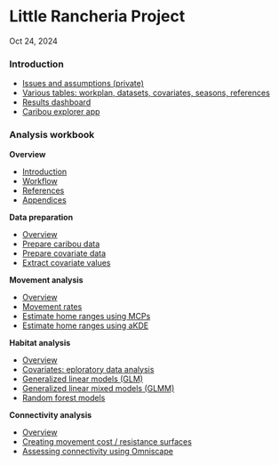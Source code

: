 # Little Rancheria Project

Oct 24, 2024

### Introduction

- [Issues and assumptions (private)](https://docs.google.com/presentation/d/1i_Xo1J7MuGQ57y_FMdLXhHAxc8It-GN3tXIRacKIJCk/edit)
- [Various tables: workplan, datasets, covariates, seasons, references](https://docs.google.com/spreadsheets/d/1COGRbxu8XOjDrv3-5cNYRKlVnmn2PR0nk2myeLALzqg/edit?gid=0#gid=0)
- [Results dashboard](https://beaconsproject.github.io/little_rancheria/dashboard)
- [Caribou explorer app](https://beaconsproject.github.io/little_rancheria/app)

### Analysis workbook

**Overview**

-   [Introduction](docs/index.md)
-   [Workflow](docs/workflow.md)
-   [References](docs/references.md)
-   [Appendices](docs/appendices.md)

**Data preparation**

-   [Overview](docs/1-data-preparation/index.md)
-   [Prepare caribou data](docs/1-data-preparation/1.1-prepare-caribou.md)
-   [Prepare covariate data](docs/1-data-preparation/1.2-prepare-covariates.md)
-   [Extract covariate values](docs/1-data-preparation/1.3-extract-values.md)

**Movement analysis**

- [Overview](docs/2-movement-analysis/index.md)
- [Movement rates](docs/2-movement-analysis/2.1-movement-rates.md)
- [Estimate home ranges using MCPs](docs/2-movement-analysis/2.2-generate-mcp.md)
- [Estimate home ranges using aKDE](docs/2-movement-analysis/2.3-estimate-hr-amt.md)

**Habitat analysis**

- [Overview](docs/3-habitat-analysis/index.md)
- [Covariates: eploratory data analysis](docs/3-habitat-analysis/3.0-covariates-eda.md)
- [Generalized linear models (GLM)](docs/3-habitat-analysis/3.1-glm-models.md)
- [Generalized linear mixed models (GLMM)](docs/3-habitat-analysis/3.2-glmm-models.md)
- [Random forest models](docs/3-habitat-analysis/3.3-random-forest-models.md)

**Connectivity analysis**

- [Overview](docs/4-caribou-analysis/index.md)
- [Creating movement cost / resistance surfaces](docs/4-caribou-analysis/4.1-resistance-surface.md)
- [Assessing connectivity using Omniscape](docs/4-caribou-analysis/4.2-omniscape.md)

